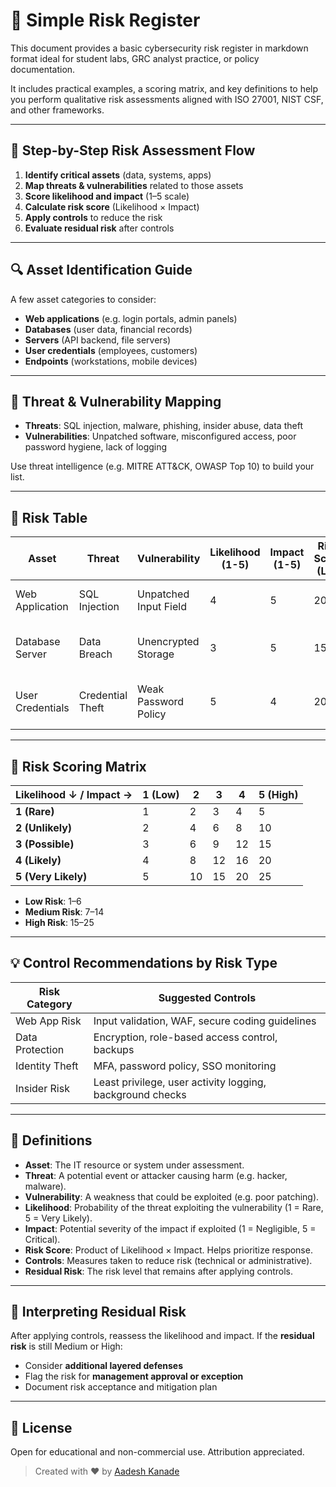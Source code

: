 # 🧾 Simple Risk Register

This document provides a basic cybersecurity risk register in markdown format ideal for student labs, GRC analyst practice, or policy documentation.

It includes practical examples, a scoring matrix, and key definitions to help you perform qualitative risk assessments aligned with ISO 27001, NIST CSF, and other frameworks.

---

## 🧭 Step-by-Step Risk Assessment Flow

1. **Identify critical assets** (data, systems, apps)
2. **Map threats & vulnerabilities** related to those assets
3. **Score likelihood and impact** (1–5 scale)
4. **Calculate risk score** (Likelihood × Impact)
5. **Apply controls** to reduce the risk
6. **Evaluate residual risk** after controls

---

## 🔍 Asset Identification Guide

A few asset categories to consider:

* **Web applications** (e.g. login portals, admin panels)
* **Databases** (user data, financial records)
* **Servers** (API backend, file servers)
* **User credentials** (employees, customers)
* **Endpoints** (workstations, mobile devices)

---

## 🔗 Threat & Vulnerability Mapping

* **Threats**: SQL injection, malware, phishing, insider abuse, data theft
* **Vulnerabilities**: Unpatched software, misconfigured access, poor password hygiene, lack of logging

Use threat intelligence (e.g. MITRE ATT\&CK, OWASP Top 10) to build your list.

---

## 📌 Risk Table

| **Asset**        | **Threat**       | **Vulnerability**     | **Likelihood (1-5)** | **Impact (1-5)** | **Risk Score (L×I)** | **Controls**                       | **Residual Risk** |
| ---------------- | ---------------- | --------------------- | -------------------- | ---------------- | -------------------- | ---------------------------------- | ----------------- |
| Web Application  | SQL Injection    | Unpatched Input Field | 4                    | 5                | 20                   | Input validation, WAF rules        | Medium            |
| Database Server  | Data Breach      | Unencrypted Storage   | 3                    | 5                | 15                   | Encryption at rest, access control | Low               |
| User Credentials | Credential Theft | Weak Password Policy  | 5                    | 4                | 20                   | Enforce MFA, password complexity   | Medium            |

---

## 🧮 Risk Scoring Matrix

| **Likelihood ↓ / Impact →** | 1 (Low) | 2  | 3  | 4  | 5 (High) |
| --------------------------- | ------- | -- | -- | -- | -------- |
| **1 (Rare)**                | 1       | 2  | 3  | 4  | 5        |
| **2 (Unlikely)**            | 2       | 4  | 6  | 8  | 10       |
| **3 (Possible)**            | 3       | 6  | 9  | 12 | 15       |
| **4 (Likely)**              | 4       | 8  | 12 | 16 | 20       |
| **5 (Very Likely)**         | 5       | 10 | 15 | 20 | 25       |

* **Low Risk**: 1–6
* **Medium Risk**: 7–14
* **High Risk**: 15–25

---

## 💡 Control Recommendations by Risk Type

| **Risk Category** | **Suggested Controls**                                    |
| ----------------- | --------------------------------------------------------- |
| Web App Risk      | Input validation, WAF, secure coding guidelines           |
| Data Protection   | Encryption, role-based access control, backups            |
| Identity Theft    | MFA, password policy, SSO monitoring                      |
| Insider Risk      | Least privilege, user activity logging, background checks |

---

## 📘 Definitions

* **Asset**: The IT resource or system under assessment.
* **Threat**: A potential event or attacker causing harm (e.g. hacker, malware).
* **Vulnerability**: A weakness that could be exploited (e.g. poor patching).
* **Likelihood**: Probability of the threat exploiting the vulnerability (1 = Rare, 5 = Very Likely).
* **Impact**: Potential severity of the impact if exploited (1 = Negligible, 5 = Critical).
* **Risk Score**: Product of Likelihood × Impact. Helps prioritize response.
* **Controls**: Measures taken to reduce risk (technical or administrative).
* **Residual Risk**: The risk level that remains after applying controls.

---

## 🎯 Interpreting Residual Risk

After applying controls, reassess the likelihood and impact. If the **residual risk** is still Medium or High:

* Consider **additional layered defenses**
* Flag the risk for **management approval or exception**
* Document risk acceptance and mitigation plan

---

## 🔗 License

Open for educational and non-commercial use. Attribution appreciated.

> Created with ❤️ by [Aadesh Kanade](https://github.com/aadeshkanade)
